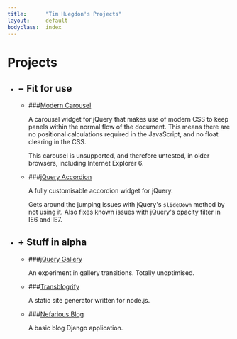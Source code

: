 ```yaml
---
title:      "Tim Huegdon's Projects"
layout:     default
bodyclass:  index
---
```

# Projects

*   ## <span>&minus;</span> Fit for use

    *   ###[Modern Carousel][modern-carousel]

        A carousel widget for jQuery that makes use of modern CSS to keep
        panels within the normal flow of the document. This means there are no
        positional calculations required in the JavaScript, and no float
        clearing in the CSS.
    
        This carousel is unsupported, and therefore untested, in older
        browsers, including Internet Explorer 6.
    
    *   ###[jQuery Accordion][jquery-accordion]

        A fully customisable accordion widget for jQuery.
    
        Gets around the jumping issues with jQuery's `slideDown` method by not
        using it. Also fixes known issues with jQuery's opacity filter in IE6
        and IE7.

[modern-carousel]:  /modern-carousel/
[jquery-accordion]: /jquery-accordion/

*   ## <span>+</span> Stuff in alpha

    *   ###[jQuery Gallery][jquery-gallery]

        An experiment in gallery transitions. Totally unoptimised.

    *   ###[Transblogrify][transblogrify]

        A static site generator written for node.js.
    
    *   ###[Nefarious Blog][nef-blog]

        A basic blog Django application.

[jquery-gallery]:   /jquery-gallery/
[transblogrify]:    /transblogrify/
[nef-blog]:         /nef-blog/